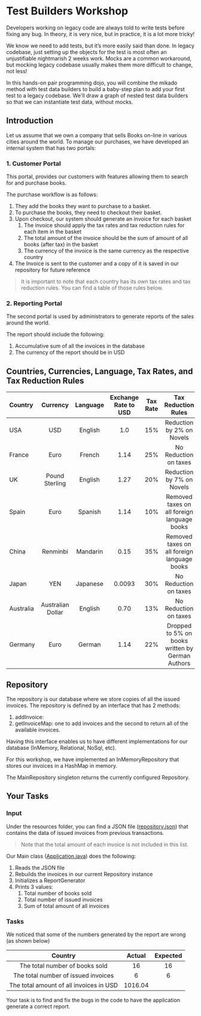 # Test Builders Workshop 

Developers working on legacy code are always told to write tests before fixing any bug. 
In theory, it is very nice, but in practice, it is a lot more tricky!

We know we need to add tests, but it’s more easily said than done. 
In legacy codebase, just setting up the objects for the test is most often an unjustifiable nightmarish 2 weeks work. 
Mocks are a common workaround, but mocking legacy codebase usually makes them more difficult to change, not less!

In this hands-on pair programming dojo, you will combine the mikado method with test data builders to build a baby-step plan
to add your first test to a legacy codebase. 
We'll draw a graph of nested test data builders so that we can instantiate test data, without mocks.

## Introduction

Let us assume that we own a company that sells Books on-line in various cities around the world. 
To manage our purchases, we have developed an internal system that has two portals:

### 1. Customer Portal
This portal, provides our customers with features allowing them to search for and purchase books. 

The purchase workflow is as follows: 
1. They add the books they want to purchase to a basket.     
1. To purchase the books, they need to checkout their basket.
1. Upon checkout, our system should generate an invoice for each basket
    1. The invoice should apply the tax rates and tax reduction rules for each item in the basket 
    2. The total amount of the invoice should be the sum of amount of all books (after tax) in the basket
    3. The currency of the invoice is the same currency as the respective country    
1. The Invoice is sent to the customer and a copy of it is saved in our repository for future reference   

> It is important to note that each country has its own tax rates and tax reduction rules. 
You can find a table of those rules below.  
 
### 2. Reporting Portal 
The second portal is used by administrators to generate reports of the sales around the world. 

The report should include the following: 
1. Accumulative sum of all the invoices in the database
1. The currency of the report should be in USD 

## Countries, Currencies, Language, Tax Rates, and Tax Reduction Rules   

| Country       | Currency          | Language  | Exchange Rate to USD  | Tax Rate | Tax Reduction Rules                              | 
| :-------------|:-----------------:| :--------:| :--------------------:|:--------:|:------------------------------------------------:|
| USA           | USD               | English   | 1.0                   | 15%      | Reduction by 2% on Novels                        |  
| France        | Euro              | French    | 1.14                  | 25%      | No Reduction on taxes                            | 
| UK            | Pound Sterling    | English   | 1.27                  | 20%      | Reduction by 7% on Novels                        |
| Spain         | Euro              | Spanish   | 1.14                  | 10%      | Removed taxes on all foreign language books      |  
| China         | Renminbi          | Mandarin  | 0.15                  | 35%      | Removed taxes on all foreign language books      |
| Japan         | YEN               | Japanese  | 0.0093                | 30%      | No Reduction on taxes                            |
| Australia     | Australian Dollar | English   | 0.70                  | 13%      | No Reduction on taxes                            |     
| Germany       | Euro              | German    | 1.14                  | 22%      | Dropped to 5% on books written by German Authors |  


## Repository

The repository is our database where we store copies of all the issued invoices. 
The repository is defined by an interface that has 2 methods: 
 1. addInvoice: 
 1. getInvoiceMap: one to add invoices and the second to return all of the available invoices.

Having this interface enables us to have different implementations for our database (InMemory, Relational, NoSql, etc). 

For this workshop, we have implemented an InMemoryRepository that stores our invoices in a HashMap in memory.

The MainRepository singleton returns the currently configured Repository.

## Your Tasks 

### Input 
Under the resources folder, you can find a JSON file ([repository.json](./src/main/resources/repository.json)) that contains the data of issued invoices 
from previous transactions.

> Note that the total amount of each invoice is not included in this list. 

Our Main class ([Application.java](./src/main/java/Application.java)) does the following: 
1. Reads the JSON file
1. Rebuilds the invoices in our current Repository instance 
1. Initializes a ReportGenerator 
1. Prints 3 values: 
    1. Total number of books sold 
    2. Total number of issued invoices
    3. Sum of total amount of all invoices 

### Tasks
We noticed that some of the numbers generated by the report are wrong (as shown below) 

| Country                                 | Actual | Expected | 
|:---------------------------------------:|:------:|:--------:| 
| The total number of books sold          | 16     |    16    |
| The total number of issued invoices     | 6      |    6     |
| The total amount of all invoices in USD | 1016.04|          |

Your task is to find and fix the bugs in the code to have the application generate a correct report. 

   